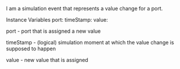 I am a simulation event that represents a value change for a port.

Instance Variables
	port:		<EpicPort>
	timeStamp:		<Number>
	value:		<Boolean>

port
	- port that is assigned a new value

timeStamp
	- (logical) simulation moment at which the value change is supposed to happen

value
	- new value that is assigned